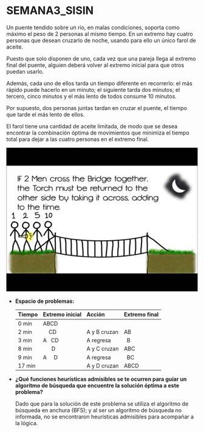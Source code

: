 # SEMANA3_SISIN

  Un puente tendido sobre un río, en malas condiciones, soporta como máximo el peso de 2 personas al mismo tiempo. En un extremo hay cuatro personas que desean cruzarlo de noche, usando para ello un único farol de aceite.
  
  Puesto que solo disponen de uno, cada vez que una pareja llega al extremo final del puente, alguien deberá volver al extremo inicial para                         que otros puedan usarlo.
  
  Además, cada uno de ellos tarda un tiempo diferente en recorrerlo: el más rápido puede hacerlo en un minuto; el siguiente tarda dos minutos; el tercero, cinco minutos y el más lento de todos consume 10 minutos.
  
  Por supuesto, dos personas juntas tardan en cruzar el puente, el tiempo que tarde el más lento de ellos.
  
  El farol tiene una cantidad de aceite limitada, de modo que se desea encontrar la combinación óptima de movimientos que minimiza el tiempo total para dejar a las cuatro personas en el extremo final.
  
  ![alt text](https://raw.githubusercontent.com/sumitc91/data/master/askgif-blog/1e4466ec-1048-446c-b2c6-8fb13e4e9d54_torch-bridge.jpg  "Problema")
  
  - **Espacio de problemas:**
  
    Tiempo | Extremo inicial | Acción | Extremo final
    --- | --- | --- | ---
    0 min | ABCD | |
    2 min | &nbsp; &nbsp; CD | A y B cruzan | AB
    3 min | A &nbsp; CD | A regresa | &nbsp; B
    8 min | &nbsp; &nbsp; &nbsp; D | A y C cruzan | ABC
    9 min | A &nbsp; &nbsp; D | A regresa | &nbsp; BC
    17 min | | A y D cruzan | ABCD
  
  - **¿Qué funciones heurísticas admisibles se te ocurren para guíar un algoritmo de búsqueda que encuentre la solución óptima a este problema?**
  
    Dado que para la solución de este problema se utiliza el algoritmo de búsqueda en anchura (BFS); y al ser un algoritmo de búsqueda no informada, no se encontraron heurísticas admisibles para acompañar a la lógica.
  
  
